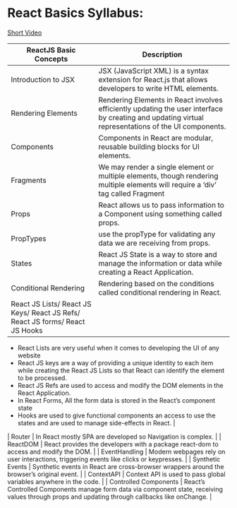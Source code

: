 # React Basics Syllabus:

[Short Video](https://www.youtube.com/watch?v=wIyHSOugGGw)

| ReactJS Basic Concepts                                                       | Description                                                                                                                                         |
| ---------------------------------------------------------------------------- | --------------------------------------------------------------------------------------------------------------------------------------------------- |
| Introduction to JSX                                                          | JSX (JavaScript XML) is a syntax extension for React.js that allows developers to write HTML elements.                                              |
| Rendering Elements                                                           | Rendering Elements in React involves efficiently updating the user interface by creating and updating virtual representations of the UI components. |
| Components                                                                   | Components in React are modular, reusable building blocks for UI elements.                                                                          |
| Fragments                                                                    | We may render a single element or multiple elements, though rendering multiple elements will require a ‘div’ tag called Fragment                    |
| Props                                                                        | React allows us to pass information to a Component using something called props.                                                                    |
| PropTypes                                                                    | use the propType for validating any data we are receiving from props.                                                                               |
| States                                                                       | React JS State is a way to store and manage the information or data while creating a React Application.                                             |
| Conditional Rendering                                                        | Rendering based on the conditions called conditional rendering in React.                                                                            |
| React JS Lists/ React JS Keys/ React JS Refs/ React JS forms/ React JS Hooks |

- React Lists are very useful when it comes to developing the UI of any website
- React JS keys are a way of providing a unique identity to each item while creating the React JS Lists so that React can identify the element to be processed.
- React JS Refs are used to access and modify the DOM elements in the React Application.
- In React Forms, All the form data is stored in the React’s component state
- Hooks are used to give functional components an access to use the states and are used to manage side-effects in React. |

| Router | In React mostly SPA are developed so Navigation is complex. |
| ReactDOM | React provides the developers with a package react-dom to access and modify the DOM. |
| EventHandling | Modern webpages rely on user interactions, triggering events like clicks or keypresses. |
| Synthetic Events | Synthetic events in React are cross-browser wrappers around the browser’s original event. |
| ContextAPI | Context API is used to pass global variables anywhere in the code. |
| Controlled Components | React’s Controlled Components manage form data via component state, receiving values through props and updating through callbacks like onChange. |

